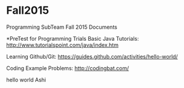 # Fall2015
Programming SubTeam Fall 2015 Documents

*PreTest for Programming Trials
Basic Java Tutorials: http://www.tutorialspoint.com/java/index.htm

Learning Github/Git: https://guides.github.com/activities/hello-world/

Coding Example Problems: http://codingbat.com/

hello world
Ashi

